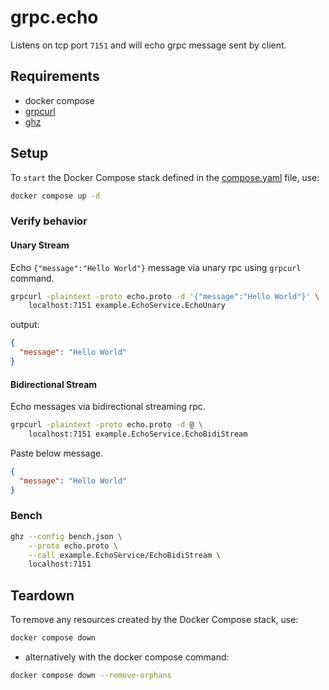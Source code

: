 # grpc.echo

Listens on tcp port `7151` and will echo grpc message sent by client.

## Requirements

- docker compose
- [grpcurl](https://github.com/fullstorydev/grpcurl)
- [ghz](https://ghz.sh/docs/install)

## Setup

To `start` the Docker Compose stack defined in the [compose.yaml](compose.yaml) file, use:

```bash
docker compose up -d
```

### Verify behavior

#### Unary Stream

Echo `{"message":"Hello World"}` message via unary rpc using `grpcurl` command.

```bash
grpcurl -plaintext -proto echo.proto -d '{"message":"Hello World"}' \
    localhost:7151 example.EchoService.EchoUnary
```

output:

```json
{
  "message": "Hello World"
}
```

#### Bidirectional Stream

Echo messages via bidirectional streaming rpc.

```bash
grpcurl -plaintext -proto echo.proto -d @ \
    localhost:7151 example.EchoService.EchoBidiStream
```

Paste below message.

```json
{
  "message": "Hello World"
}
```

### Bench

```bash
ghz --config bench.json \
    --proto echo.proto \
    --call example.EchoService/EchoBidiStream \
    localhost:7151
```

## Teardown

To remove any resources created by the Docker Compose stack, use:

```bash
docker compose down
```

- alternatively with the docker compose command:

```bash
docker compose down --remove-orphans
```
